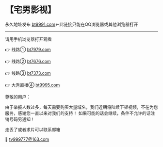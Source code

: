 # 【宅男影视】

永久地址发布 [bt9991.com](http://bt9991.com)←此链接只能在QQ浏览器或其他浏览器打开

-------------------------

请用手机浏览器打开观看

👉 线路① [bt7979.com](http://bt7979.com)

👉 线路② [bt7676.com](http://bt7676.com)

👉 线路③ [bt7373.com](http://bt7373.com)

👉 大秀直播④ [bt9995.com](http://cc.xianj.vip/app/index/qudao.html?uid=Mjgw)

尊敬的用户：

   由于举报人数过多，每天需要购买大量域名，我们近期将陆续下架视频，不在为您服务，感谢您一直以来对我们的支持！
如果可能的话会继续，条件不允许的话注销号码另通知！
   


走丢了或者求片可以联系邮箱

📧 tv999777@163.com
 
